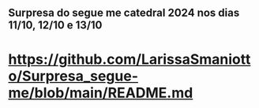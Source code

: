 ## Surpresa do segue me catedral 2024 nos dias 11/10, 12/10 e 13/10
# https://github.com/LarissaSmaniotto/Surpresa_segue-me/blob/main/README.md
